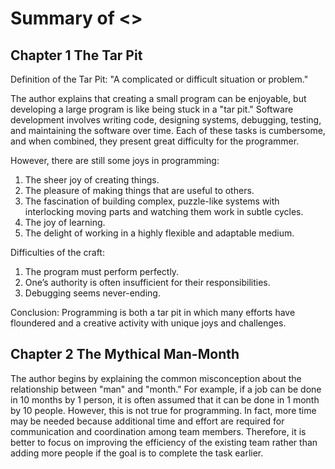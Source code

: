 # Summary of <<Mythical Man-Month>>
## Chapter 1 The Tar Pit 
Definition of the Tar Pit: "A complicated or difficult situation or problem."

The author explains that creating a small program can be enjoyable, but developing a large program is like being stuck in a "tar pit." Software development involves writing code, designing systems, debugging, testing, and maintaining the software over time. Each of these tasks is cumbersome, and when combined, they present great difficulty for the programmer.

However, there are still some joys in programming:
1. The sheer joy of creating things.
2. The pleasure of making things that are useful to others.
3. The fascination of building complex, puzzle-like systems with interlocking moving parts and watching them work in subtle cycles.
4. The joy of learning.
5. The delight of working in a highly flexible and adaptable medium.

Difficulties of the craft:
1. The program must perform perfectly.
2. One’s authority is often insufficient for their responsibilities.
3. Debugging seems never-ending.

Conclusion: Programming is both a tar pit in which many efforts have floundered and a creative activity with unique joys and challenges.

## Chapter 2 The Mythical Man-Month 

The author begins by explaining the common misconception about the relationship between "man" and "month." For example, if a job can be done in 10 months by 1 person, it is often assumed that it can be done in 1 month by 10 people. However, this is not true for programming. In fact, more time may be needed because additional time and effort are required for communication and coordination among team members. Therefore, it is better to focus on improving the efficiency of the existing team rather than adding more people if the goal is to complete the task earlier.
